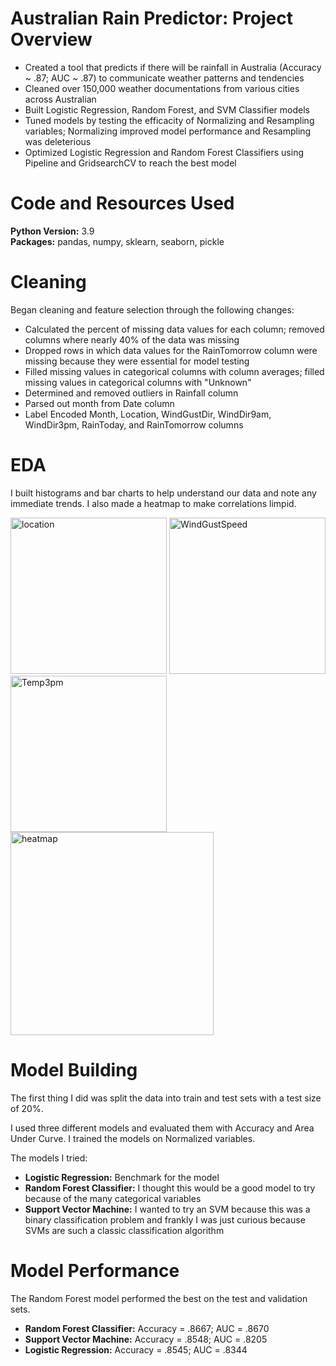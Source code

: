 # Australian Rain Predictor: Project Overview
*   Created a tool that predicts if there will be rainfall in Australia (Accuracy ~ .87; AUC ~ .87) to communicate weather patterns and tendencies
*   Cleaned over 150,000 weather documentations from various cities across Australian
*   Built Logistic Regression, Random Forest, and SVM Classifier models
*   Tuned models by testing the efficacity of Normalizing and Resampling variables; Normalizing improved model performance and Resampling was deleterious
*   Optimized Logistic Regression and Random Forest Classifiers using Pipeline and GridsearchCV to reach the best model

# Code and Resources Used
**Python Version:** 3.9\
**Packages:**   pandas, numpy, sklearn, seaborn, pickle

# Cleaning
Began cleaning and feature selection through the following changes:
*   Calculated the percent of missing data values for each column; removed columns where nearly 40% of the data was missing
*   Dropped rows in which data values for the RainTomorrow column were missing because they were essential for model testing
*   Filled missing values in categorical columns with column averages; filled missing values in categorical columns with "Unknown"
*   Determined and removed outliers in Rainfall column
*   Parsed out month from Date column
*   Label Encoded Month, Location, WindGustDir, WindDir9am, WindDir3pm, RainToday, and RainTomorrow columns

# EDA
I built histograms and bar charts to help understand our data and note any immediate trends. I also made a heatmap to make correlations limpid.

<img width="250" alt="location" src="https://user-images.githubusercontent.com/72672768/129390570-45730e4c-e8fa-4179-a359-e0dc8807d662.png">
<img width="250" alt="WindGustSpeed" src="https://user-images.githubusercontent.com/72672768/129390430-8cb6f788-e586-496e-a0f1-42fe3d811bb5.png">
<img width="250" alt="Temp3pm" src="https://user-images.githubusercontent.com/72672768/129390433-a9c59e75-31c2-44c9-9b73-616d25c84dce.png">
<img width="325" alt="heatmap" src="https://user-images.githubusercontent.com/72672768/129390117-5399c19d-f886-4ff6-b2ce-5e89b5a22098.png">

# Model Building
The first thing I did was split the data into train and test sets with a test size of 20%.

I used three different models and evaluated them with Accuracy and Area Under Curve. I trained the models on Normalized variables.

The models I tried:
  *   **Logistic Regression:** Benchmark for the model
  *   **Random Forest Classifier:** I thought this would be a good model to try because of the many categorical variables 
  *   **Support Vector Machine:** I wanted to try an SVM because this was a binary classification problem and frankly I was just curious because SVMs are such a classic classification algorithm

# Model Performance
The Random Forest model performed the best on the test and validation sets.
  *   **Random Forest Classifier:** Accuracy = .8667; AUC = .8670
  *   **Support Vector Machine:** Accuracy = .8548; AUC = .8205
  *   **Logistic Regression:** Accuracy = .8545; AUC = .8344
